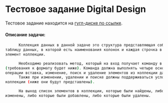 
# Тестовое задание Digital Design

Тестовое задание находится на [гугл-диске по ссылке](https://docs.google.com/document/d/1QNtu5L3ppvNF-o06ho7eU4jm1R2MQK-For_DWnNZRRE/edit?usp=sharing).

#### Описание задачи:
```bash
      Коллекция данных в данной задаче это структура представляющая собой некоторую
таблицу данных, в которой есть наименования колонок и каждая строчка в таблице это
элемент коллекции.

      Необходимо реализовать метод, который на вход получает команду в виде строки
(требования к формату будет ниже). Команда должна выполнять четыре основные
операции вставка, изменение, поиск и удаление элементов из коллекции данных.
      Также при изменении, удалении и поиске должны поддерживаться условия выборки из
коллекции (ниже они будут представлены).

      На выход список элементов в коллекции, которые были найдены, либо которые были
изменены, либо которые были добавлены, либо которые были удалены.
```
